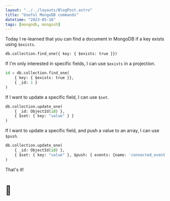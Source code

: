 ```yaml
---
layout: "../../layouts/BlogPost.astro"
title: "Useful MongoDB commands"
datetime: "2023-05-16"
tags: [mongodb, mongosh]
---
```


Today I re-learned that you can find a document in MongoDB if a key exists using `$exists`.

```python
db.collection.find_one({ key: { $exists: true }})
```

If I'm only interested in specific fields, I can use `$exists` in a projection.

```python
id = db.collection.find_one(
    { key: { $exists: true }}, 
    { _id: 1 }
)
```

If I want to update a specific field, I can use `$set`.

```python
db.collection.update_one(
    { _id: ObjectId(id) }, 
    { $set: { key: "value" } }
)
```

If I want to update a specific field, and push a value to an array, I can use `$push`.

```python
db.collection.update_one(
    { _id: ObjectId(id) },
    { $set: { key: "value" }, $push: { events: {name: 'connected_event'} }}
)
```

That's it!

# 🥴
